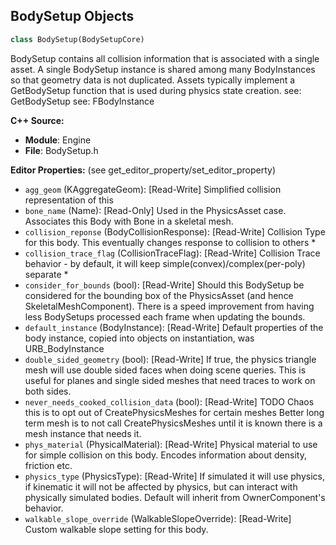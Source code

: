 ## BodySetup Objects

```python
class BodySetup(BodySetupCore)
```

BodySetup contains all collision information that is associated with a single asset.
A single BodySetup instance is shared among many BodyInstances so that geometry data is not duplicated.
Assets typically implement a GetBodySetup function that is used during physics state creation.
see: GetBodySetup
see: FBodyInstance

**C++ Source:**

- **Module**: Engine
- **File**: BodySetup.h

**Editor Properties:** (see get_editor_property/set_editor_property)

- ``agg_geom`` (KAggregateGeom):  [Read-Write] Simplified collision representation of this
- ``bone_name`` (Name):  [Read-Only] Used in the PhysicsAsset case. Associates this Body with Bone in a skeletal mesh.
- ``collision_reponse`` (BodyCollisionResponse):  [Read-Write] Collision Type for this body. This eventually changes response to collision to others *
- ``collision_trace_flag`` (CollisionTraceFlag):  [Read-Write] Collision Trace behavior - by default, it will keep simple(convex)/complex(per-poly) separate *
- ``consider_for_bounds`` (bool):  [Read-Write] Should this BodySetup be considered for the bounding box of the PhysicsAsset (and hence SkeletalMeshComponent).
  There is a speed improvement from having less BodySetups processed each frame when updating the bounds.
- ``default_instance`` (BodyInstance):  [Read-Write] Default properties of the body instance, copied into objects on instantiation, was URB_BodyInstance
- ``double_sided_geometry`` (bool):  [Read-Write] If true, the physics triangle mesh will use double sided faces when doing scene queries.
  This is useful for planes and single sided meshes that need traces to work on both sides.
- ``never_needs_cooked_collision_data`` (bool):  [Read-Write] TODO Chaos this is to opt out of CreatePhysicsMeshes for certain meshes
  Better long term mesh is to not call CreatePhysicsMeshes until it is known there is a mesh instance that needs it.
- ``phys_material`` (PhysicalMaterial):  [Read-Write] Physical material to use for simple collision on this body. Encodes information about density, friction etc.
- ``physics_type`` (PhysicsType):  [Read-Write] If simulated it will use physics, if kinematic it will not be affected by physics, but can interact with physically simulated bodies. Default will inherit from OwnerComponent's behavior.
- ``walkable_slope_override`` (WalkableSlopeOverride):  [Read-Write] Custom walkable slope setting for this body.

<a id="unreal.RB_BodySetup"></a>